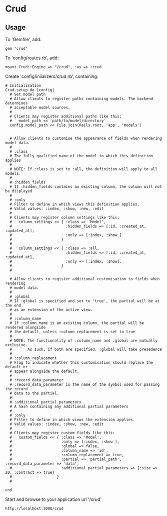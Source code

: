 # Crud

## Usage

To 'Gemfile', add:

    gem 'crud'

To 'config/routes.rb', add:

    mount Crud::Engine => "/crud", :as => :crud


Create 'config/iniializers/crud.rb', containing:

    # Initialisation
    Crud.setup do |config|
      # Set model path
      # Allow clients to register paths containing models. The backend determines
      # acceptable model sources.
      #
      # Clients may register additional paths like this:
      #   model_path << 'path/to/model/directory'
      config.model_path << File.join(Rails.root, 'app', 'models')


      # Allow clients to customise the appearance of fields when rendering model data.
      #
      # :class
      # The fully qualified name of the model to which this definition applies
      #
      # NOTE: If :class is set to :all, the definition will apply to all models.
      #
      # :hidden_fields
      # If :hidden_fields contains an existing column, the column will not be displayed
      #
      # :only
      # Filter to define in which views this definition applies.
      # Valid values: :index, :show, :new, :edit
      #
      # Clients may register column settings like this:
      #   column_settings << { :class => 'Model',
      #                        :hidden_fields => [:id, :created_at, :updated_at],
      #                        :only => [:index, :show ]
      #                      }
      #
      #   column_settings << { :class => :all,
      #                        :hidden_fields => [:id, :created_at, :updated_at],
      #                        :only => [:index, :show],
      #                      }
      #

      # Allow clients to register additional customisation to fields when rendering
      # model data.
      #
      # :global
      # If :global is specified and set to 'true', the partial will be at the end
      # as an extension of the active view.
      #
      # :column_name
      # If :column_name is an existing column, the partial will be rendered alongside
      # the default, unless :column_replacement is set to true
      #
      # NOTE: The functionality of :column_name and :global are mutually exclusive.
      #       As such, if both are specified, :global will take presedence
      #
      # :column_replacement
      # Flag to indicate whether this customisation should replace the default or
      # appear alongside the default.
      #
      # :record_data_parameter
      # :record_data_parameter is the name of the symbol used for passing the record
      # data to the partial.
      #
      # :additional_partial_parameters
      # A hash containing any additional partial parameters
      #
      # :only
      # Filter to define in which views the extension applies.
      # Valid values: :index, :show, :new, :edit
      #
      # Clients may register custom fields like this:
      #   custom_fields << { :class => 'Model',
      #                      :only => [:index, :show ],
      #                      :global => false,
      #                      :column_name => 'id',
      #                      :column_replacement => true,
      #                      :partial => 'partial_path', :record_data_parameter => 'data',
      #                      :additional_partial_parameters => {:size => 20, :contract => true}
      #                    }
      #

    end

Start and browse to your application url '/crud'

    http://localhost:3000/crud

